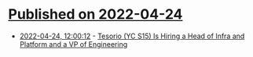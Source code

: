 # [Published on 2022-04-24](index.md)

* [2022-04-24, 12:00:12](https://news.ycombinator.com/item?id=31143238) - [Tesorio (YC S15) Is Hiring a Head of Infra and Platform and a VP of Engineering](https://www.tesorio.com/careers#job-openings)
